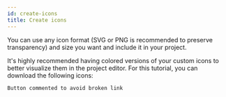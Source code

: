 ```yaml
---
id: create-icons
title: Create icons
---
```


You can use any icon format (SVG or PNG is recommended to preserve transparency) and size you want and include it in your project.

It's highly recommended having colored versions of your custom icons to better visualize them in the project editor. For this tutorial, you can download the following icons:

`Button commented to avoid broken link`

<!-- <div style= {{ textAlign: "center", marginTop: "20px", marginBottom: "20px" }}>
<a className="button button--primary"
href="../assets/en/custom-icons/Custom-Icons.zip">CUSTOM ICONS</a>
</div> -->

